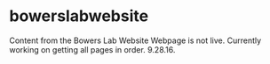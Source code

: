 # bowerslabwebsite
Content from the Bowers Lab Website
Webpage is not live. Currently working on getting all pages in order. 9.28.16.
